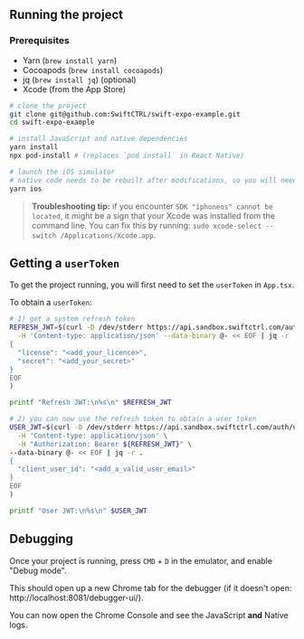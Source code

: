 ## Running the project

### Prerequisites

- Yarn (`brew install yarn`)
- Cocoapods (`brew install cocoapods`)
- jq (`brew install jq`) (optional)
- Xcode (from the App Store)

```sh
# clone the project
git clone git@github.com:SwiftCTRL/swift-expo-example.git
cd swift-expo-example

# install JavaScript and native dependencies
yarn install
npx pod-install # (replaces `pod install` in React Native)

# launch the iOS simulator
# native code needs to be rebuilt after modifications, so you will need to re-run this on changes.
yarn ios
```

> **Troubleshooting tip:** if you encounter `SDK "iphoneos" cannot be located`, it might be a sign that your Xcode was installed from the command line. You can fix this by running: `sudo xcode-select --switch /Applications/Xcode.app`.

## Getting a `userToken`

To get the project running, you will first need to set the `userToken` in `App.tsx`.

To obtain a `userToken`:

```sh
# 1) get a system refresh token
REFRESH_JWT=$(curl -D /dev/stderr https://api.sandbox.swiftctrl.com/auth/system-access-token \
  -H 'Content-type: application/json' --data-binary @- << EOF | jq -r .refresh_token
{
  "license": "<add_your_licence>",
  "secret": "<add_your_secret>"
}
EOF
)

printf "Refresh JWT:\n%s\n" $REFRESH_JWT
```

```sh
# 2) you can now use the refresh token to obtain a user token
USER_JWT=$(curl -D /dev/stderr https://api.sandbox.swiftctrl.com/auth/user-access-token \
  -H 'Content-type: application/json' \
  -H "Authorization: Bearer ${REFRESH_JWT}" \
--data-binary @- << EOF | jq -r .
{
  "client_user_id": "<add_a_valid_user_email>"
}
EOF
)

printf "User JWT:\n%s\n" $USER_JWT
```

## Debugging

Once your project is running, press `CMD` + `D` in the emulator, and enable "Debug mode".

This should open up a new Chrome tab for the debugger (if it doesn't open: http://localhost:8081/debugger-ui/).

You can now open the Chrome Console and see the JavaScript **and** Native logs.
